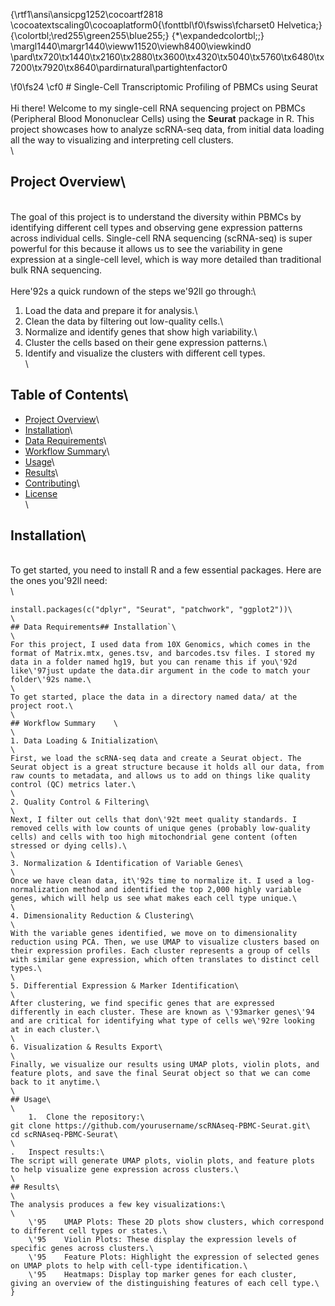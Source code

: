 {\rtf1\ansi\ansicpg1252\cocoartf2818
\cocoatextscaling0\cocoaplatform0{\fonttbl\f0\fswiss\fcharset0 Helvetica;}
{\colortbl;\red255\green255\blue255;}
{\*\expandedcolortbl;;}
\margl1440\margr1440\vieww11520\viewh8400\viewkind0
\pard\tx720\tx1440\tx2160\tx2880\tx3600\tx4320\tx5040\tx5760\tx6480\tx7200\tx7920\tx8640\pardirnatural\partightenfactor0

\f0\fs24 \cf0 # Single-Cell Transcriptomic Profiling of PBMCs using Seurat\
\
Hi there! Welcome to my single-cell RNA sequencing project on PBMCs (Peripheral Blood Mononuclear Cells) using the **Seurat** package in R. This project showcases how to analyze scRNA-seq data, from initial data loading all the way to visualizing and interpreting cell clusters.\
\
## Project Overview\
\
The goal of this project is to understand the diversity within PBMCs by identifying different cell types and observing gene expression patterns across individual cells. Single-cell RNA sequencing (scRNA-seq) is super powerful for this because it allows us to see the variability in gene expression at a single-cell level, which is way more detailed than traditional bulk RNA sequencing.\
\
Here\'92s a quick rundown of the steps we\'92ll go through:\
1. Load the data and prepare it for analysis.\
2. Clean the data by filtering out low-quality cells.\
3. Normalize and identify genes that show high variability.\
4. Cluster the cells based on their gene expression patterns.\
5. Identify and visualize the clusters with different cell types.\
\
## Table of Contents\
- [Project Overview](#project-overview)\
- [Installation](#installation)\
- [Data Requirements](#data-requirements)\
- [Workflow Summary](#workflow-summary)\
- [Usage](#usage)\
- [Results](#results)\
- [Contributing](#contributing)\
- [License](#license)\
\
## Installation\
\
To get started, you need to install R and a few essential packages. Here are the ones you\'92ll need:\
\
```r\
install.packages(c("dplyr", "Seurat", "patchwork", "ggplot2"))\
\
## Data Requirements## Installation`\
\
For this project, I used data from 10X Genomics, which comes in the format of Matrix.mtx, genes.tsv, and barcodes.tsv files. I stored my data in a folder named hg19, but you can rename this if you\'92d like\'97just update the data.dir argument in the code to match your folder\'92s name.\
\
To get started, place the data in a directory named data/ at the project root.\
\
## Workflow Summary    \
\
1. Data Loading & Initialization\
\
First, we load the scRNA-seq data and create a Seurat object. The Seurat object is a great structure because it holds all our data, from raw counts to metadata, and allows us to add on things like quality control (QC) metrics later.\
\
2. Quality Control & Filtering\
\
Next, I filter out cells that don\'92t meet quality standards. I removed cells with low counts of unique genes (probably low-quality cells) and cells with too high mitochondrial gene content (often stressed or dying cells).\
\
3. Normalization & Identification of Variable Genes\
\
Once we have clean data, it\'92s time to normalize it. I used a log-normalization method and identified the top 2,000 highly variable genes, which will help us see what makes each cell type unique.\
\
4. Dimensionality Reduction & Clustering\
\
With the variable genes identified, we move on to dimensionality reduction using PCA. Then, we use UMAP to visualize clusters based on their expression profiles. Each cluster represents a group of cells with similar gene expression, which often translates to distinct cell types.\
\
5. Differential Expression & Marker Identification\
\
After clustering, we find specific genes that are expressed differently in each cluster. These are known as \'93marker genes\'94 and are critical for identifying what type of cells we\'92re looking at in each cluster.\
\
6. Visualization & Results Export\
\
Finally, we visualize our results using UMAP plots, violin plots, and feature plots, and save the final Seurat object so that we can come back to it anytime.\
\
## Usage\
\
	1.	Clone the repository:\
git clone https://github.com/yourusername/scRNAseq-PBMC-Seurat.git\
cd scRNAseq-PBMC-Seurat\
\
.	Inspect results:\
The script will generate UMAP plots, violin plots, and feature plots to help visualize gene expression across clusters.\
\
## Results\
\
The analysis produces a few key visualizations:\
\
	\'95	UMAP Plots: These 2D plots show clusters, which correspond to different cell types or states.\
	\'95	Violin Plots: These display the expression levels of specific genes across clusters.\
	\'95	Feature Plots: Highlight the expression of selected genes on UMAP plots to help with cell-type identification.\
	\'95	Heatmaps: Display top marker genes for each cluster, giving an overview of the distinguishing features of each cell type.\
}